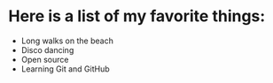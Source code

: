 # Here is a list of my favorite things:
- Long walks on the beach
- Disco dancing 
- Open source
- Learning Git and GitHub
